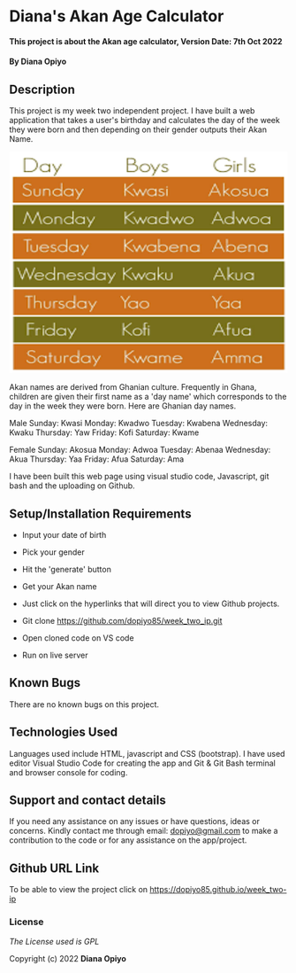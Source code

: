 # Diana's Akan Age Calculator

#### This project is about the Akan age calculator, Version Date: 7th Oct 2022

#### By **Diana Opiyo**

## Description

 This project is my week two independent project.  I have built a web application that takes a user's birthday and calculates the day of the week they were born and then depending on their gender outputs their Akan Name. 

 <img src="/images/akannames.png" width="800px" height="400px">

Akan names are derived from Ghanian culture. Frequently in Ghana, children are given their first name as a 'day name' which corresponds to the day in the week they were born. Here are Ghanian day names.

Male
Sunday: Kwasi
Monday: Kwadwo
Tuesday: Kwabena
Wednesday: Kwaku
Thursday:  Yaw
Friday: Kofi
Saturday: Kwame

Female
Sunday: Akosua
Monday: Adwoa
Tuesday: Abenaa
Wednesday: Akua
Thursday:  Yaa
Friday: Afua
Saturday: Ama

I have been built this web page using visual studio code, Javascript, git bash and the uploading on Github.

## Setup/Installation Requirements

- Input your date of birth
- Pick your gender
- Hit the 'generate' button
- Get your Akan name

- Just click on the hyperlinks that will direct you to view Github projects.
- Git clone https://github.com/dopiyo85/week_two_ip.git
- Open cloned code on VS code
- Run on live server

## Known Bugs

There are no known bugs on this project.

## Technologies Used

Languages used include HTML, javascript and CSS (bootstrap). I have used editor Visual Studio Code for creating the app and Git & Git Bash terminal and browser console for coding.

## Support and contact details

If you need any assistance on any issues or have questions, ideas or concerns. Kindly contact me through email: dopiyo@gmail.com to make a contribution to the code or for any assistance on the app/project.

## Github URL Link

To be able to view the project click on https://dopiyo85.github.io/week_two-ip

### License

_The License used is GPL_

Copyright (c) 2022 **Diana Opiyo**
